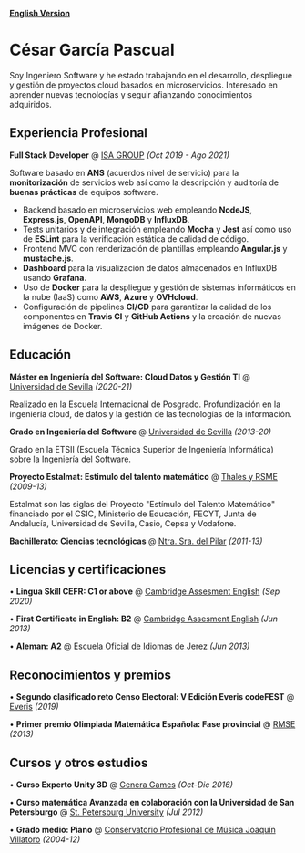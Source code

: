 [**English Version**](./)

# César García Pascual

Soy Ingeniero Software y he estado trabajando en el desarrollo, despliegue y gestión de proyectos cloud basados en microservicios. Interesado en aprender nuevas tecnologías y seguir afianzando conocimientos adquiridos.

## Experiencia Profesional

**Full Stack Developer** @ [ISA GROUP](https://www.isa.us.es/3.0/) _(Oct 2019 - Ago 2021)_

Software basado en **ANS** (acuerdos nivel de servicio) para la **monitorización** de servicios web así como la descripción y auditoría de **buenas prácticas** de equipos software.
- Backend basado en microservicios web empleando **NodeJS**, **Express.js**, **OpenAPI**, **MongoDB** y **InfluxDB**.
- Tests unitarios y de integración empleando **Mocha** y **Jest** así como uso de **ESLint** para la verificación estática de calidad de código.
- Frontend MVC con renderización de plantillas empleando **Angular.js** y **mustache.js**.
- **Dashboard** para la visualización de datos almacenados en InfluxDB usando **Grafana**.
- Uso de **Docker** para la despliegue y gestión de sistemas informáticos en la nube (IaaS) como **AWS**, **Azure** y **OVHcloud**.
- Configuración de pipelines **CI/CD** para garantizar la calidad de los componentes en **Travis CI** y **GitHub Actions** y la creación de nuevas imágenes de Docker.

## Educación

**Máster en Ingeniería del Software: Cloud Datos y Gestión TI** @ [Universidad de Sevilla](https://masteroficial.us.es/mis/index.html) _(2020-21)_

Realizado en la Escuela Internacional de Posgrado. Profundización en la ingeniería cloud, de datos y la gestión de las tecnologías de la información.

**Grado en Ingeniería del Software** @ [Universidad de Sevilla](https://www.informatica.us.es/index.php/grados/ingenieria-del-software) _(2013-20)_

Grado en la ETSII (Escuela Técnica Superior de Ingeniería Informática) sobre la Ingeniería del Software.

**Proyecto Estalmat: Estimulo del talento matemático** @ [Thales y RSME](https://thales.cica.es/estalmat/) _(2009-13)_

Estalmat son las siglas del Proyecto "Estímulo del Talento Matemático" financiado por el CSIC, Ministerio de Educación, FECYT, Junta de Andalucía, Universidad de Sevilla, Casio, Cepsa y Vodafone.

**Bachillerato: Ciencias tecnológicas** @ [Ntra. Sra. del Pilar](https://marianistasjerez.org/) _(2011-13)_


## Licencias y certificaciones

• **Lingua Skill CEFR: C1 or above** @ [Cambridge Assesment English](https://www.cambridgeenglish.org/exams-and-tests/linguaskill/) _(Sep 2020)_

• **First Certificate in English: B2** @ [Cambridge Assesment English](https://www.cambridgeenglish.org/exams-and-tests/first/) _(Jun 2013)_

• **Aleman: A2** @ [Escuela Oficial de Idiomas de Jerez](http://www.eoijerez.com/) _(Jun 2013)_

## Reconocimientos y premios

• **Segundo clasificado reto Censo Electoral: V Edición Everis codeFEST** @ [Everis](http://codefest.everis.com/) _(2019)_

• **Primer premio Olimpiada Matemática Española: Fase provincial** @ [RMSE](http://www.olimpiadamatematica.es/platea.pntic.mec.es/_csanchez/olimmain.html) _(2013)_

## Cursos y otros estudios

• **Curso Experto Unity 3D** @ [Genera Games](https://genjoy.com/) _(Oct-Dic 2016)_

• **Curso matemática Avanzada en colaboración con la Universidad de San Petersburgo** @ [St. Petersburg University](https://english.spbu.ru/) _(Jul 2012)_

• **Grado medio: Piano** @ [Conservatorio Profesional de Música Joaquín Villatoro](https://www.cpmjerez.es/) _(2004-12)_
